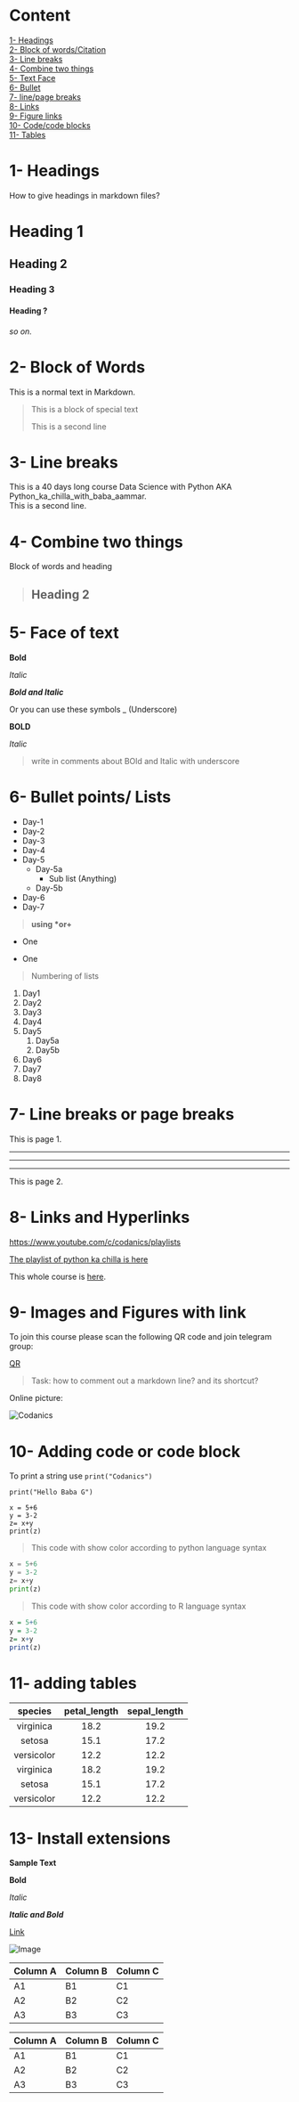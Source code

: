 # Content

[1- Headings](#1--headings)\
[2- Block of words/Citation](#2--block-of-words)\
[3- Line breaks](#3--line-breaks)\
[4- Combine two things](#4--combine-two-things)\
[5- Text Face](#5--face-of-text)\
[6- Bullet](#6--bullet-points-lists)\
[7- line/page breaks](#7--line-breaks-or-page-breaks)\
[8- Links](#8--links-and-hyperlinks)\
[9- Figure links](#9--images-and-figures-with-link)\
[10- Code/code blocks](#10--adding-code-or-code-block)\
[11- Tables](#11--adding-tables)



# 1- Headings 

How to give headings in markdown files?
# Heading 1
## Heading 2
### Heading 3
#### Heading ?
###### so on.


# 2- Block of Words

This is a normal text in Markdown.

> This is a block of special text
>
> This is a second line

# 3- Line breaks

This is a 40 days long course Data Science with Python AKA Python_ka_chilla_with_baba_aammar.\
This is a second line.

# 4- Combine two things

Block of words and heading

> ## Heading 2

# 5- Face of text

**Bold**

*Italic*

***Bold and Italic***

Or you can use these symbols
_ (Underscore)

__BOLD__

_Italic_

> write in comments about BOld and Italic with underscore

# 6- Bullet points/ Lists

- Day-1
- Day-2
- Day-3
- Day-4
- Day-5
    - Day-5a
        - Sub list (Anything)
    - Day-5b
- Day-6
- Day-7

> __using *or+__

* One
+ One

> Numbering of lists

1. Day1
2. Day2
3. Day3
1. Day4
1. Day5
    1. Day5a
    2. Day5b
1. Day6
1. Day7
1. Day8

# 7- Line breaks or page breaks

This is page 1.

---
___
***

This is page 2.


# 8- Links and Hyperlinks

<https://www.youtube.com/c/codanics/playlists>


[The playlist of python ka chilla is here](https://www.youtube.com/watch?v=QvPekMN4F0w&list=PL9XvIvvVL50HVsu-Ao8NBr0UJSO8O6lBI)

[Codanics]:https://www.youtube.com/watch?v=QvPekMN4F0w&list=PL9XvIvvVL50HVsu-Ao8NBr0UJSO8O6lBI

This whole course is [here][Codanics].


# 9- Images and Figures with link

To join this course please scan the following QR code and join telegram group:


[QR](qr.png)

> Task: how to comment out a markdown line? and its shortcut?

Online picture:

![Codanics](https://www.google.com/search?q=codanics&rlz=1C2GCEA_deDE984DE984&source=lnms&tbm=isch&sa=X&ved=2ahUKEwi4j8SHjaL1AhUzh_0HHeUrDNwQ_AUoAnoECAEQBA&biw=1814&bih=894&dpr=1.25#imgrc=jSNIAJI341a1QM)


# 10- Adding code or code block

To print a string use `print("Codanics")`

`print("Hello Baba G")`

```
x = 5+6
y = 3-2
z= x+y
print(z) 
```
> This code with show color according to python language syntax

```python
x = 5+6
y = 3-2
z= x+y
print(z) 
```
> This code with show color according to R language syntax

```r
x = 5+6
y = 3-2
z= x+y
print(z) 
```

# 11- adding tables

| species | petal_length | sepal_length|
| :-----: | :--------: | :-------: |
| virginica | 18.2 | 19.2 |
| setosa | 15.1 | 17.2 |
| versicolor | 12.2 | 12.2 |
| virginica | 18.2 | 19.2 |
| setosa | 15.1 | 17.2 |
| versicolor | 12.2 | 12.2 |



# 13- Install extensions

**Sample Text**

**Bold**

_Italic_

**_Italic and Bold_**

[Link](https://marketplace.visualstudio.com/items?itemName=mdickin.markdown-shortcuts)

![Image](qr.png)



Column A | Column B | Column C
---------|----------|---------
 A1 | B1 | C1
 A2 | B2 | C2
 A3 | B3 | C3


Column A | Column B | Column C
---------|----------|---------
 A1 | B1 | C1
 A2 | B2 | C2
 A3 | B3 | C3

 



